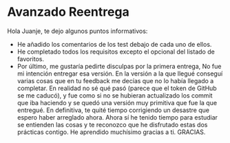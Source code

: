 # Avanzado Reentrega
Hola Juanje, te dejo algunos puntos informativos:
- He añadido los comentarios de los test debajo de cada uno de ellos.
- He completado todos los requisitos excepto el opcional del listado de favoritos.
- Por último, me gustaría pedirte disculpas por la primera entrega, No fue mi intención entregar esa versión. En la versión a la que llegué
  conseguí varias cosas que en tu feedback me decías que no lo había llegado a completar. En realidad no sé qué pasó (parece que el token de GitHub se me caducó),
  y fue como si no se hubieran actualizado los commit que iba haciendo y se quedó una versión muy primitiva que fue la que entregué. En definitiva, te quité tiempo
  corrigiendo un desastre que espero haber arreglado ahora. Ahora sí he tenido tiempo para estudiar se entienden las cosas y te reconozco que he disfrutado estas dos prácticas contigo.
  He aprendido muchísimo gracias a ti.
  GRACIAS.
